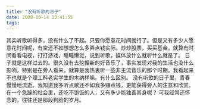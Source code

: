 ```yaml
---
title: "没有听歌的日子"
date: 2008-10-14 13:41:55
tags:
---
```


其实听歌听得多，没有什么了不起。只要你愿意花时间就行了。但是又有多少人愿意花时间呢，有空还不如想想怎么多弄点钱实际。炒炒股票，买买基金，就算有时间看看电视，打打游戏，睡睡懒觉，说到听歌，媒体放什么就听什么就是了。 日子就是这样过去的。很久没有去挖掘新的好音乐了，事实发现对我的生活也没什么影响，特别是在旁人看来，就算是我热衷听一些非主流音乐的那个时期。我看起来不也就是个理工科老实学生的木纳样嘛。有什么区别。 没有听歌的日子里，青春慢慢地流逝。我知道我多听点歌还不如我多赚点钱，更能获得旁人的注意和欣赏。在一个急躁的社会里，还吃不饱饭的人，又有多少能独善其身呢？ 可我经常还怀念的，往往还是那段狗脸的岁月。